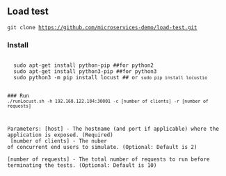 ## Load test
<code>git clone https://github.com/microservices-demo/load-test.git</code><br/>
### Install
<code>
  sudo apt-get install python-pip ##for python2
  sudo apt-get install python3-pip ##for python3
  sudo python3 -m pip install locust ## or <code>sudo pip install locustio
  </code> <br/>
### Run
<code>./runLocust.sh -h 192.168.122.184:30001 -c [number of clients] -r [number of requests]</code><br/>

Parameters:
[host] - The hostname (and port if applicable) where the application is exposed. (Required)<br/>
[number of clients] - The nuber of concurrent end users to simulate. (Optional: Default is 2)<br/>
[number of requests] - The total number of requests to run before terminating the tests. (Optional: Default is 10)<br/>
